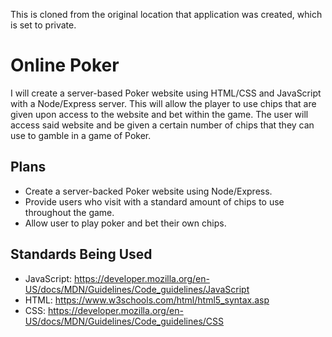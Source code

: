 This is cloned from the original location that application was created, which is set to private.

# **Online Poker**
I will create a server-based Poker website using HTML/CSS and JavaScript with a Node/Express server. This will allow the player to use chips that are given upon access to the website and bet within the game. The user will access said website and be given a certain number of chips that they can use to gamble in a game of Poker.

## **Plans**
  - Create a server-backed Poker website using Node/Express.
  - Provide users who visit with a standard amount of chips to use throughout the game.
  - Allow user to play poker and bet their own chips.
  
## **Standards Being Used**
- JavaScript: https://developer.mozilla.org/en-US/docs/MDN/Guidelines/Code_guidelines/JavaScript
- HTML: https://www.w3schools.com/html/html5_syntax.asp
- CSS: https://developer.mozilla.org/en-US/docs/MDN/Guidelines/Code_guidelines/CSS

